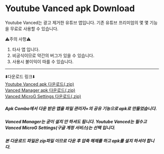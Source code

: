 # Youtube Vanced apk Download

Youtube Vanced는 광고 제거한 유튜브 앱입니다.
기존 유튜브 프리미엄의 몇 몇 기능을 무료로 사용할 수 있습니다.

⚠️주의 사항⚠️
1. 타사 앱 입니다.
2. 비공식이므로 약간의 버그가 있을 수 있습니다.
3. 사용시 불이익이 따를 수 있습니다.
-------------------------------------

⬇️다운로드 링크⬇️ <br>
[Youtube Vanced apk 다운로드(.zip)](https://github.com/happydm09/File/files/9438170/Youtube.Vanced.apk.zip) <br>
[Vanced Manager apk 다운로드(.zip)](https://github.com/happydm09/File/files/9438172/Vanced.Manager.apk.zip) <br>
[Vanced MicroG Settings 다운로드(.zip)](https://github.com/happydm09/File/files/9438175/Vanced.MicroG.Settings.apk.zip)

<h5>Apk Combo에서 다운 받은 앱을 파일 관리자+의 공유 기능으로 apk로 만들었습니다.</h5>

<h5> Vanced Manager는 굳이 설치 안 하셔도 됩니다. Youtube Vanced는 필수고 Vanced MicroG Settings(구글 계정 서비스)는 선택 입니다.

<h5> 본 다운로드 파일은 zip파일 이므로 다운 후 압축 해제를 하고 apk를 설치 하셔야 합니다.
